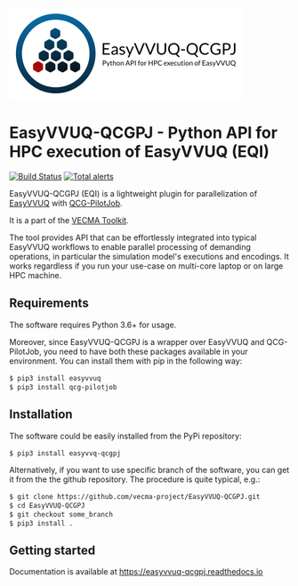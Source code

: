 ![](docs/images/eqi-logo-h.png)

# EasyVVUQ-QCGPJ - Python API for HPC execution of EasyVVUQ (EQI)

[![Build Status](https://travis-ci.com/vecma-project/EasyVVUQ-QCGPJ.svg?branch=master)](https://travis-ci.com/vecma-project/EasyVVUQ-QCGPJ)
[![Total alerts](https://img.shields.io/lgtm/alerts/g/vecma-project/EasyVVUQ-QCGPJ.svg?logo=lgtm&logoWidth=18)](https://lgtm.com/projects/g/vecma-project/EasyVVUQ-QCGPJ/alerts/)

EasyVVUQ-QCGPJ (EQI) is a lightweight plugin for parallelization of [EasyVVUQ](https://github.com/UCL-CCS/EasyVVUQ)
with [QCG-PilotJob](https://github.com/vecma-project/QCG-PilotJob).

It is a part of the [VECMA Toolkit](http://www.vecma-toolkit.eu).

The tool provides API that can be effortlessly integrated into typical EasyVVUQ workflows to enable parallel processing
of demanding operations, in particular the simulation model's executions and encodings.
It works regardless if you run your use-case on multi-core laptop or on large HPC machine.


## Requirements

The software requires Python 3.6+ for usage.

Moreover, since EasyVVUQ-QCGPJ is a wrapper over EasyVVUQ and QCG-PilotJob, you need to have
both these packages available in your environment. You can install them with pip in the following way:
```
$ pip3 install easyvvuq
$ pip3 install qcg-pilotjob
```

## Installation

The software could be easily installed from the PyPi repository:
```
$ pip3 install easyvvq-qcgpj
```

Alternatively, if you want to use specific branch of the software, 
you can get it from the the github repository. The procedure is quite typical, e.g.:

```
$ git clone https://github.com/vecma-project/EasyVVUQ-QCGPJ.git
$ cd EasyVVUQ-QCGPJ
$ git checkout some_branch
$ pip3 install .
```

## Getting started
Documentation is available at https://easyvvuq-qcgpj.readthedocs.io
